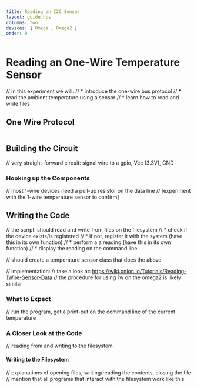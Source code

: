 ```yaml
---
title: Reading an I2C Sensor
layout: guide.hbs
columns: two
devices: [ Omega , Omega2 ]
order: 9
---
```


# Reading an One-Wire Temperature Sensor

// in this experiment we will:
//  * introduce the one-wire bus protocol
//  * read the ambient temperature using a sensor
//  * learn how to read and write files

## One Wire Protocol

<!-- one wire -->
```{r child = '../../shared/one-wire.md'}
```

## Building the Circuit

// very straight-forward circuit: signal wire to a gpio, Vcc (3.3V), GND

### Hooking up the Components

// most 1-wire devices need a pull-up resistor on the data line
// [experiment with the 1-wire temperature sensor to confirm]


## Writing the Code


// the script: should read and write from files on the filesystem
//  * check if the device exists/is registered
//    * if not, register it with the system (have this in its own function)
//  * perform a a reading (have this in its own function)
//  * display the reading on the command line

// should create a temperature sensor class that does the above

// implementation:
// take a look at: https://wiki.onion.io/Tutorials/Reading-1Wire-Sensor-Data
//  the procedure for using 1w on the omega2 is likely similar


### What to Expect

// run the program, get a print-out on the command line of the current temperature


### A Closer Look at the Code

// reading from and writing to the filesystem

#### Writing to the Filesystem

// explanations of opening files, writing/reading the contents, closing the file
// mention that all programs that interact with the filesystem work like this
